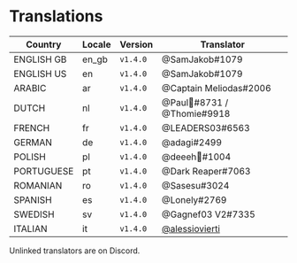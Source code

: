# Translations

Country | Locale | Version | Translator
---|---|---|---
ENGLISH GB | en_gb | `v1.4.0` | @SamJakob#1079
ENGLISH US | en | `v1.4.0` | @SamJakob#1079
ARABIC | ar |  `v1.4.0` | @Captain Meliodas#2006
DUTCH | nl | `v1.4.0` | @Paul🐼#8731 / @Thomie#9918
FRENCH | fr | `v1.4.0` | @LEADERS03#6563
GERMAN | de | `v1.4.0` | @adagi#2499
POLISH | pl | `v1.4.0` | @deeeh👻#1004
PORTUGUESE | pt | `v1.4.0` | @Dark Reaper#7063
ROMANIAN | ro | `v1.4.0` | @Sasesu#3024
SPANISH | es | `v1.4.0` | @Lonely#2769
SWEDISH | sv | `v1.4.0` | @Gagnef03 V2#7335
ITALIAN | it | `v1.4.0` | [@alessiovierti](https://github.com/alessiovierti)

Unlinked translators are on Discord.
